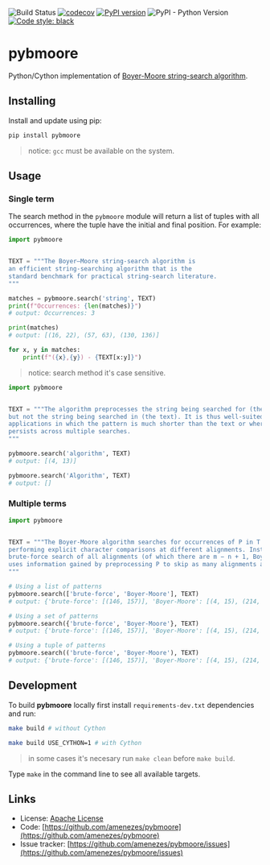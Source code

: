 ![Build Status](https://github.com/amenezes/pybmoore/actions/workflows/ci.yml/badge.svg?branch=master)
[![codecov](https://codecov.io/gh/amenezes/pybmoore/branch/master/graph/badge.svg)](https://codecov.io/gh/amenezes/pybmoore)
[![PyPI version](https://badge.fury.io/py/pybmoore.svg)](https://badge.fury.io/py/pybmoore)
![PyPI - Python Version](https://img.shields.io/pypi/pyversions/pybmoore)
[![Code style: black](https://img.shields.io/badge/code%20style-black-000000.svg)](https://github.com/psf/black)

# pybmoore

Python/Cython implementation of [Boyer-Moore string-search algorithm](https://en.wikipedia.org/wiki/Boyer%E2%80%93Moore_string-search_algorithm).

## Installing

Install and update using pip:

````bash
pip install pybmoore
````

> notice: `gcc` must be available on the system.

## Usage

### Single term

The search method in the `pybmoore` module will return a list of tuples with all occurrences, where the tuple have the initial and final position. For example:

```python
import pybmoore


TEXT = """The Boyer–Moore string-search algorithm is 
an efficient string-searching algorithm that is the 
standard benchmark for practical string-search literature.
"""

matches = pybmoore.search('string', TEXT)
print(f"Occurrences: {len(matches)}")
# output: Occurrences: 3

print(matches)
# output: [(16, 22), (57, 63), (130, 136)]

for x, y in matches:
    print(f"({x},{y}) - {TEXT[x:y]}")
```

> notice: search method it's case sensitive.


```python
import pybmoore


TEXT = """The algorithm preprocesses the string being searched for (the pattern), 
but not the string being searched in (the text). It is thus well-suited for 
applications in which the pattern is much shorter than the text or where it 
persists across multiple searches.
"""

pybmoore.search('algorithm', TEXT)
# output: [(4, 13)]

pybmoore.search('Algorithm', TEXT)
# output: []
```

### Multiple terms

```python
import pybmoore


TEXT = """The Boyer-Moore algorithm searches for occurrences of P in T by 
performing explicit character comparisons at different alignments. Instead of a 
brute-force search of all alignments (of which there are m − n + 1, Boyer-Moore 
uses information gained by preprocessing P to skip as many alignments as possible.
"""

# Using a list of patterns
pybmoore.search(['brute-force', 'Boyer-Moore'], TEXT)
# output: {'brute-force': [(146, 157)], 'Boyer-Moore': [(4, 15), (214, 225)]}

# Using a set of patterns
pybmoore.search({'brute-force', 'Boyer-Moore'}, TEXT)
# output: {'brute-force': [(146, 157)], 'Boyer-Moore': [(4, 15), (214, 225)]}

# Using a tuple of patterns
pybmoore.search(('brute-force', 'Boyer-Moore'), TEXT)
# output: {'brute-force': [(146, 157)], 'Boyer-Moore': [(4, 15), (214, 225)]}
```

## Development

To build **pybmoore** locally first install `requirements-dev.txt` dependencies and run:

```bash
make build # without Cython

make build USE_CYTHON=1 # with Cython
```

> in some cases it's necesary run `make clean` before `make build`.

Type `make` in the command line to see all available targets.

## Links

- License: [Apache License](https://choosealicense.com/licenses/apache-2.0/)
- Code: [https://github.com/amenezes/pybmoore](https://github.com/amenezes/pybmoore)
- Issue tracker: [https://github.com/amenezes/pybmoore/issues](https://github.com/amenezes/pybmoore/issues)
